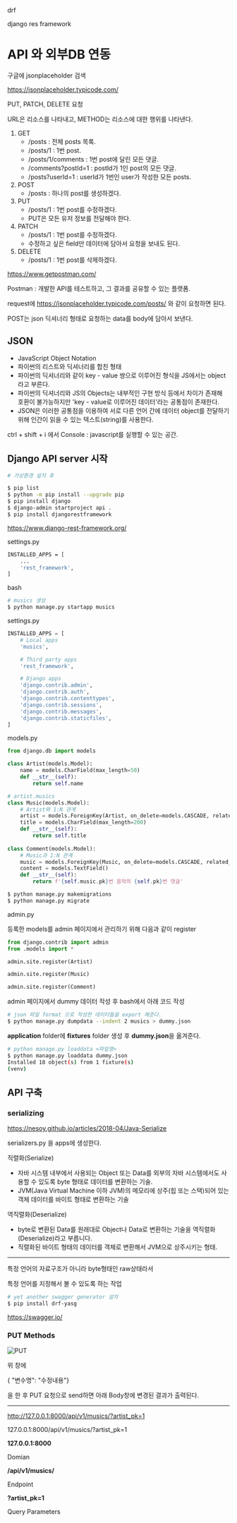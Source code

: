 drf

django res framework



# API 와 외부DB 연동

구글에 jsonplaceholder 검색

 https://jsonplaceholder.typicode.com/ 

PUT, PATCH, DELETE 요청

URL은 리소스를 나타내고, METHOD는 리소스에 대한 행위를 나타낸다.

1. GET
   - /posts  :  전체 posts 목록.
   - /posts/1  :  1번 post.
   - /posts/1/comments  :  1번 post에 달린 모든 댓글.
   - /comments?postId=1  :  postId가 1인 post의 모든 댓글.
   - /posts?userId=1  :  userId가 1번인 user가 작성한 모든 posts.
2. POST
   - /posts : 하나의 post를 생성하겠다.
3. PUT
   - /posts/1  :  1번 post를 수정하겠다.
   - PUT은 모든 유저 정보를 전달해야 한다.
4. PATCH
   - /posts/1  :  1번 post를 수정하겠다.
   - 수정하고 싶은 field만 데이터에 담아서 요청을 보내도 된다.
5. DELETE
   - /posts/1  :  1번 post를 삭제하겠다.

 https://www.getpostman.com/ 

Postman : 개발한 API를 테스트하고, 그 결과를 공유할 수 있는 플랫폼.

request에 https://jsonplaceholder.typicode.com/posts/ 와 같이 요청하면 된다.

POST는 json 딕셔너리 형태로 요청하는 data를 body에 담아서 보낸다.

## JSON

- JavaScript Object Notation
- 파이썬의 리스트와 딕셔너리를 합친 형태
- 파이썬의 딕셔너리와 같이 key - value 쌍으로 이루어진 형식을 JS에서는 object라고 부른다.
- 파이썬의 딕셔너리와 JS의 Objects는 내부적인 구현 방식 등에서 차이가 존재해 호환이 불가능하지만 'key - value로 이루어진 데이터'라는 공통점이 존재한다.
- JSON은 이러한 공통점을 이용하여 서로 다른 언어 간에 데이터 object를 전달하기 위해 인간이 읽을 수 있는 텍스트(string)를 사용한다. 

ctrl + shift + i 에서 Console : javascript를 실행할 수 있는 공간.



## Django API server 시작

```bash
# 가상환경 설치 후

$ pip list
$ python -m pip install --upgrade pip
$ pip install django
$ django-admin startproject api .
$ pip install djangorestframework
```



https://www.django-rest-framework.org/

settings.py

```bash
INSTALLED_APPS = [
    ...
    'rest_framework',
]
```



bash

```bash
# musics 생성
$ python manage.py startapp musics
```



settings.py

```python
INSTALLED_APPS = [
    # Local apps
    'musics',

    # Third party apps
    'rest_framework',

    # Django apps
    'django.contrib.admin',
    'django.contrib.auth',
    'django.contrib.contenttypes',
    'django.contrib.sessions',
    'django.contrib.messages',
    'django.contrib.staticfiles',
]
```



models.py

```python
from django.db import models

class Artist(models.Model):
    name = models.CharField(max_length=50)
    def __str__(self):
        return self.name

# artist.musics
class Music(models.Model):
    # Artist와 1:N 관계 
    artist = models.ForeignKey(Artist, on_delete=models.CASCADE, related_name='musics')
    title = models.CharField(max_length=200)
    def __str__(self):
        return self.title
    
class Comment(models.Model):
    # Music과 1:N 관계
    music = models.ForeignKey(Music, on_delete=models.CASCADE, related_name='comments')
    content = models.TextField()
    def __str__(self):
        return f'{self.music.pk}번 음악의 {self.pk}번 댓글'

```



```bash
$ python manage.py makemigrations
$ python manage.py migrate
```



admin.py

등록한 models를 admin 페이지에서 관리하기 위해 다음과 같이 register

```python
from django.contrib import admin
from .models import *

admin.site.register(Artist)

admin.site.register(Music)

admin.site.register(Comment)
```



admin 페이지에서 dummy 데이터 작성 후 bash에서 아래 코드 작성

```bash
# json 파일 format 으로 작성한 데이터들을 export 해준다.
$ python manage.py dumpdata --indent 2 musics > dummy.json
```



**application** folder에 **fixtures** folder 생성 후 **dummy.json**을 옮겨준다.

```bash
# python manage.py loaddata <파일명>
$ python manage.py loaddata dummy.json
Installed 18 object(s) from 1 fixture(s)
(venv)
```



## API 구축

### serializing

https://nesoy.github.io/articles/2018-04/Java-Serialize

serializers.py 을 apps에 생성한다.

직렬화(Serialize)

- 자바 시스템 내부에서 사용되는 Object 또는 Data를 외부의 자바 시스템에서도 사용할 수 있도록 byte 형태로 데이터를 변환하는 기술.
- JVM(Java Virtual Machine 이하 JVM)의 메모리에 상주(힙 또는 스택)되어 있는 객체 데이터를 바이트 형태로 변환하는 기술

역직렬화(Deserialize)

- byte로 변환된 Data를 원래대로 Object나 Data로 변환하는 기술을 역직렬화(Deserialize)라고 부릅니다.
- 직렬화된 바이트 형태의 데이터를 객체로 변환해서 JVM으로 상주시키는 형태.

---

특정 언어의 자료구조가 아니라 byte형태인 raw상태라서

특정 언어를 지정해서 볼 수 있도록 하는 작업



```bash
# yet another swagger generator 설치
$ pip install drf-yasg
```



https://swagger.io/



### PUT Methods

![PUT](images/PUT.JPG)



위 창에 

{ "변수명": "수정내용"}

을 한 후 PUT 요청으로 send하면 아래 Body창에 변경된 결과가 출력된다.







---

http://127.0.0.1:8000/api/v1/musics/?artist_pk=1



127.0.0.1:8000/api/v1/musics/?artist_pk=1



**127.0.0.1:8000**

Domian

**/api/v1/musics/**

Endpoint

**?artist_pk=1**

Query Parameters

